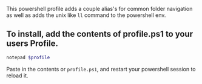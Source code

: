 This powershell profile adds a couple alias's for common folder navigation as well as adds the unix like `ll` command to the powershell env.

## To install, add the contents of profile.ps1 to your users Profile. 

```powershell
notepad $profile 
```
Paste in the contents or `profile.ps1`, and restart your powershell session to reload it. 